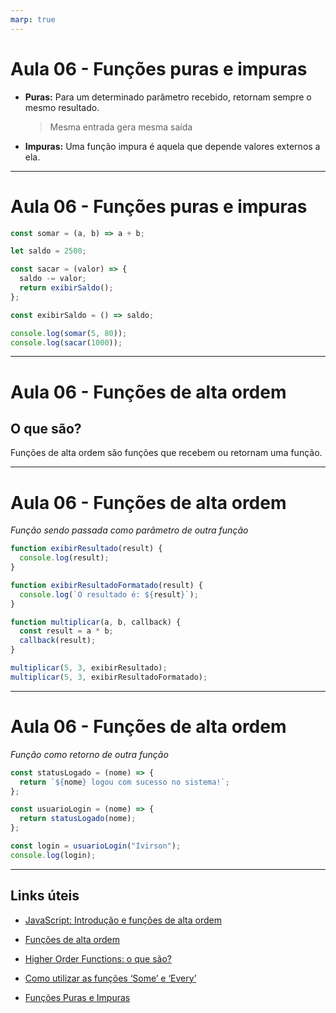 ```yaml
---
marp: true
---
```


# Aula 06 - Funções puras e impuras

- **Puras:** Para um determinado parâmetro recebido, retornam sempre o mesmo resultado.

  > Mesma entrada gera mesma saída

- **Impuras:** Uma função impura é aquela que depende valores externos a ela.

---

# Aula 06 - Funções puras e impuras

```js
const somar = (a, b) => a + b;

let saldo = 2500;

const sacar = (valor) => {
  saldo -= valor;
  return exibirSaldo();
};

const exibirSaldo = () => saldo;

console.log(somar(5, 80));
console.log(sacar(1000));
```

---

# Aula 06 - Funções de alta ordem

## O que são?

Funções de alta ordem são funções que recebem ou retornam uma função.

---

# Aula 06 - Funções de alta ordem

_Função sendo passada como parâmetro de outra função_

```js
function exibirResultado(result) {
  console.log(result);
}

function exibirResultadoFormatado(result) {
  console.log(`O resultado é: ${result}`);
}

function multiplicar(a, b, callback) {
  const result = a * b;
  callback(result);
}

multiplicar(5, 3, exibirResultado);
multiplicar(5, 3, exibirResultadoFormatado);
```

---

# Aula 06 - Funções de alta ordem

_Função como retorno de outra função_

```js
const statusLogado = (nome) => {
  return `${nome} logou com sucesso no sistema!`;
};

const usuarioLogin = (nome) => {
  return statusLogado(nome);
};

const login = usuarioLogin("Ivirson");
console.log(login);
```

---

## Links úteis

- [JavaScript: Introdução e funções de alta ordem](https://rodrigorgs.github.io/aulas/mata56/aula12-js-intro)

- [Funções de alta ordem](https://en.wikipedia.org/wiki/Higher-order_function)

- [Higher Order Functions: o que são?](https://www.alura.com.br/artigos/high-order-functions)

- [Como utilizar as funções ‘Some’ e ‘Every’](https://blog.cod3r.com.br/como-utilizar-as-funcoes-some-e-every/)

- [Funções Puras e Impuras](https://blog.cod3r.com.br/funcoes-puras-e-impuras/)